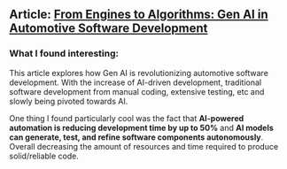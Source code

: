 ## Article: [From Engines to Algorithms: Gen AI in Automotive Software Development](https://www.mckinsey.com/features/mckinsey-center-for-future-mobility/our-insights/from-engines-to-algorithms-gen-ai-in-automotive-software-development)

### What I found interesting:
This article explores how Gen AI is revolutionizing automotive software development. With the increase of AI-driven development, traditional software development from manual coding, extensive testing, etc and slowly being pivoted towards AI.

One thing I found particularly cool was the fact that **AI-powered automation is reducing development time by up to 50%** and **AI models can generate, test, and refine software components autonomously**. Overall decreasing the amount of resources and time required to produce solid/reliable code.


